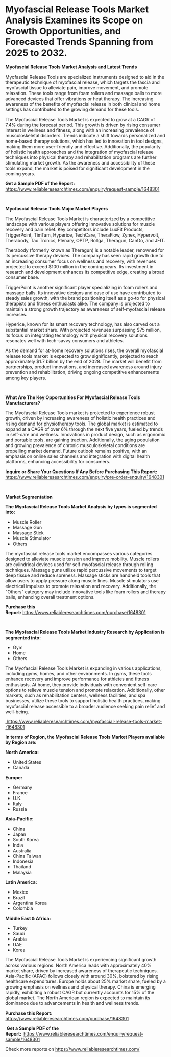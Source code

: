 <p><h1>Myofascial Release Tools Market Analysis Examines its Scope on Growth Opportunities, and Forecasted Trends Spanning from 2025 to 2032.</h1></p><p><strong>Myofascial Release Tools Market Analysis and Latest Trends</strong></p>
<p><p>Myofascial Release Tools are specialized instruments designed to aid in the therapeutic technique of myofascial release, which targets the fascia and myofascial tissue to alleviate pain, improve movement, and promote relaxation. These tools range from foam rollers and massage balls to more advanced devices that offer vibrations or heat therapy. The increasing awareness of the benefits of myofascial release in both clinical and home settings has contributed to the growing demand for these tools.</p><p>The Myofascial Release Tools Market is expected to grow at a CAGR of 7.4% during the forecast period. This growth is driven by rising consumer interest in wellness and fitness, along with an increasing prevalence of musculoskeletal disorders. Trends indicate a shift towards personalized and home-based therapy solutions, which has led to innovation in tool designs, making them more user-friendly and effective. Additionally, the popularity of holistic health approaches and the integration of myofascial release techniques into physical therapy and rehabilitation programs are further stimulating market growth. As the awareness and accessibility of these tools expand, the market is poised for significant development in the coming years.</p></p>
<p><strong>Get a Sample PDF of the Report:&nbsp;</strong> <a href="https://www.reliableresearchtimes.com/enquiry/request-sample/1648301?utm_campaign=2189&utm_medium=2&utm_source=Github&utm_content=ia&utm_term=07022025&utm_id=myofascial-release-tools">https://www.reliableresearchtimes.com/enquiry/request-sample/1648301</a></p>
<p>&nbsp;</p>
<p><strong>Myofascial Release Tools Major Market Players</strong></p>
<p><p>The Myofascial Release Tools Market is characterized by a competitive landscape with various players offering innovative solutions for muscle recovery and pain relief. Key competitors include LuxFit Products, TriggerPoint, TimTam, Hyperice, TechCare, TheraFlow, Zynex, Hypervolt, Therabody, Tao Tronics, Plenary, OPTP, Rollga, Theragun, CanDo, and JFIT.</p><p>Therabody (formerly known as Theragun) is a notable leader, renowned for its percussive therapy devices. The company has seen rapid growth due to an increasing consumer focus on wellness and recovery, with revenues projected to exceed $100 million in the coming years. Its investment in research and development enhances its competitive edge, creating a broad consumer base.</p><p>TriggerPoint is another significant player specializing in foam rollers and massage balls. Its innovative designs and ease of use have contributed to steady sales growth, with the brand positioning itself as a go-to for physical therapists and fitness enthusiasts alike. The company is projected to maintain a strong growth trajectory as awareness of self-myofascial release increases.</p><p>Hyperice, known for its smart recovery technology, has also carved out a substantial market share. With projected revenues surpassing $75 million, its focus on integrating technology with physical recovery solutions resonates well with tech-savvy consumers and athletes. </p><p>As the demand for at-home recovery solutions rises, the overall myofascial release tools market is expected to grow significantly, projected to reach approximately $1.7 billion by the end of 2028. The market will benefit from partnerships, product innovations, and increased awareness around injury prevention and rehabilitation, driving ongoing competitive enhancements among key players.</p></p>
<p>&nbsp;</p>
<p><strong>What Are The Key Opportunities For Myofascial Release Tools Manufacturers?</strong></p>
<p><p>The Myofascial Release Tools market is projected to experience robust growth, driven by increasing awareness of holistic health practices and rising demand for physiotherapy tools. The global market is estimated to expand at a CAGR of over 6% through the next five years, fueled by trends in self-care and wellness. Innovations in product design, such as ergonomic and portable tools, are gaining traction. Additionally, the aging population and growing prevalence of chronic musculoskeletal conditions are propelling market demand. Future outlook remains positive, with an emphasis on online sales channels and integration with digital health platforms, enhancing accessibility for consumers.</p></p>
<p><strong>Inquire or Share Your Questions If Any Before Purchasing This Report:</strong> <a href="https://www.reliableresearchtimes.com/enquiry/pre-order-enquiry/1648301?utm_campaign=2189&utm_medium=2&utm_source=Github&utm_content=ia&utm_term=07022025&utm_id=myofascial-release-tools">https://www.reliableresearchtimes.com/enquiry/pre-order-enquiry/1648301</a></p>
<p>&nbsp;</p>
<p><strong>Market Segmentation</strong></p>
<p><strong>The Myofascial Release Tools Market Analysis by types is segmented into:</strong></p>
<p><ul><li>Muscle Roller</li><li>Massage Gun</li><li>Massage Stick</li><li>Muscle Stimulator</li><li>Others</li></ul></p>
<p><p>The myofascial release tools market encompasses various categories designed to alleviate muscle tension and improve mobility. Muscle rollers are cylindrical devices used for self-myofascial release through rolling techniques. Massage guns utilize rapid percussive movements to target deep tissue and reduce soreness. Massage sticks are handheld tools that allow users to apply pressure along muscle lines. Muscle stimulators use electrical impulses to promote relaxation and recovery. Additionally, the "Others" category may include innovative tools like foam rollers and therapy balls, enhancing overall treatment options.</p></p>
<p><strong>Purchase this Report:&nbsp;</strong><a href="https://www.reliableresearchtimes.com/purchase/1648301?utm_campaign=2189&utm_medium=2&utm_source=Github&utm_content=ia&utm_term=07022025&utm_id=myofascial-release-tools">https://www.reliableresearchtimes.com/purchase/1648301</a></p>
<p>&nbsp;</p>
<p><strong>The Myofascial Release Tools Market Industry Research by Application is segmented into:</strong></p>
<p><ul><li>Gym</li><li>Home</li><li>Others</li></ul></p>
<p><p>The Myofascial Release Tools Market is expanding in various applications, including gyms, homes, and other environments. In gyms, these tools enhance recovery and improve performance for athletes and fitness enthusiasts. At home, they provide individuals with convenient self-care options to relieve muscle tension and promote relaxation. Additionally, other markets, such as rehabilitation centers, wellness facilities, and spa businesses, utilize these tools to support holistic health practices, making myofascial release accessible to a broader audience seeking pain relief and well-being.</p></p>
<p><a href="https://www.reliableresearchtimes.com/myofascial-release-tools-market-r1648301?utm_campaign=2189&utm_medium=2&utm_source=Github&utm_content=ia&utm_term=07022025&utm_id=myofascial-release-tools">&nbsp;https://www.reliableresearchtimes.com/myofascial-release-tools-market-r1648301</a></p>
<p><strong>In terms of Region, the Myofascial Release Tools Market Players available by Region are:</strong></p>
<p>
    <p> <strong> North America: </strong>
        <ul>
            <li>United States</li>
            <li>Canada</li>
        </ul>
        </p> 
    <p> <strong> Europe: </strong>
        <ul>
            <li>Germany</li>
            <li>France</li>
            <li>U.K.</li>
            <li>Italy</li>
            <li>Russia</li>
        </ul>
        </p> 
    <p> <strong> Asia-Pacific: </strong>
        <ul>
            <li>China</li>
            <li>Japan</li>
            <li>South Korea</li>
            <li>India</li>
            <li>Australia</li>
            <li>China Taiwan</li>
            <li>Indonesia</li>
            <li>Thailand</li>
            <li>Malaysia</li>
        </ul>
        </p> 
    <p> <strong> Latin America: </strong>
        <ul>
            <li>Mexico</li>
            <li>Brazil</li>
            <li>Argentina Korea</li>
            <li>Colombia</li>
        </ul>
        </p> 
    <p> <strong> Middle East & Africa: </strong>
        <ul>
            <li>Turkey</li>
            <li>Saudi</li>
            <li>Arabia</li>
            <li>UAE</li>
            <li>Korea</li>
        </ul>
    </p>
    </p>
<p><p>The Myofascial Release Tools Market is experiencing significant growth across various regions. North America leads with approximately 40% market share, driven by increased awareness of therapeutic techniques. Asia-Pacific (APAC) follows closely with around 30%, bolstered by rising healthcare expenditures. Europe holds about 25% market share, fueled by a growing emphasis on wellness and physical therapy. China is emerging rapidly, exhibiting a robust CAGR but currently accounts for 15% of the global market. The North American region is expected to maintain its dominance due to advancements in health and wellness trends.</p></p>
<p><strong>Purchase this Report: </strong><a href="https://www.reliableresearchtimes.com/purchase/1648301?utm_campaign=2189&utm_medium=2&utm_source=Github&utm_content=ia&utm_term=07022025&utm_id=myofascial-release-tools">https://www.reliableresearchtimes.com/purchase/1648301</a></p>
<p>&nbsp;<strong>Get a Sample PDF of the Report:&nbsp;&nbsp;</strong><a href="https://www.reliableresearchtimes.com/enquiry/request-sample/1648301?utm_campaign=2189&utm_medium=2&utm_source=Github&utm_content=ia&utm_term=07022025&utm_id=myofascial-release-tools">https://www.reliableresearchtimes.com/enquiry/request-sample/1648301</a></p>
<p><strong></strong></p>
<p>Check more reports on <a href="https://www.reliableresearchtimes.com/?utm_campaign=2189&utm_medium=2&utm_source=Github&utm_content=ia&utm_term=07022025&utm_id=myofascial-release-tools">https://www.reliableresearchtimes.com/</a></p>